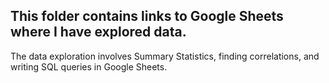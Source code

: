 ## This folder contains links to Google Sheets where I have explored data.
The data exploration involves Summary Statistics, finding correlations, and writing SQL queries in Google Sheets.
